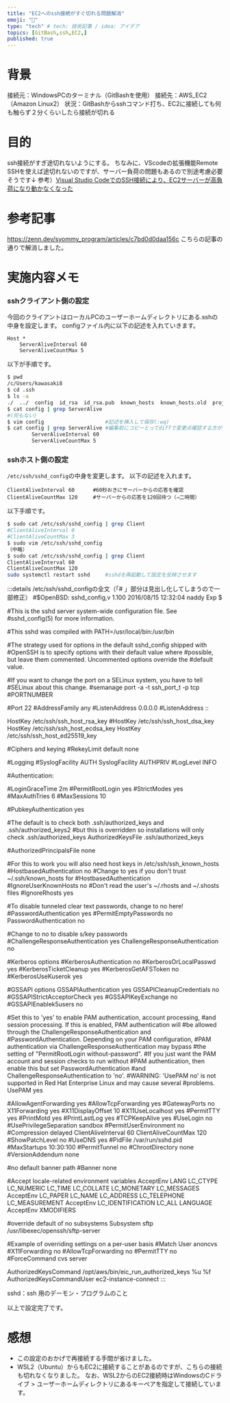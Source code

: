 ```yaml
---
title: "EC2へのssh接続がすぐ切れる問題解消"
emoji: "🦔"
type: "tech" # tech: 技術記事 / idea: アイデア
topics: [GitBash,ssh,EC2,]
published: true
---
```

# 背景
接続元：WindowsPCのターミナル（GitBashを使用）
接続先：AWS_EC2（Amazon Linux2）
状況：GitBashからsshコマンド打ち、EC2に接続しても何も触らず２分くらいしたら接続が切れる

# 目的
ssh接続がすぎ途切れないようにする。
ちなみに、VScodeの拡張機能Remote SSHを使えば途切れないのですが、サーバー負荷の問題もあるので別途考慮必要そうです↓
参考）[Visual Studio CodeでのSSH接続により、EC2サーバーが高負荷になり動かなくなった](https://tech.excite.co.jp/entry/2022/09/27/153341)

# 参考記事
https://zenn.dev/syommy_program/articles/c7bd0d0daa156c
こちらの記事の通りで解消しました。

# 実施内容メモ
### sshクライアント側の設定
今回のクライアントはローカルPCのユーザーホームディレクトリにある.sshの中身を設定します。
configファイル内に以下の記述を入れていきます。
```
Host *
    ServerAliveInterval 60
    ServerAliveCountMax 5
```
以下が手順です。
```bash
$ pwd
/c/Users/kawasaki8
$ cd .ssh
$ ls -a
./  ../  config  id_rsa  id_rsa.pub  known_hosts  known_hosts.old  project_key  project_key.pub
$ cat config | grep ServerAlive
#(何もない)
$ vim config                    #記述を挿入して保存(:wq)
$ cat config | grep ServerAlive #編集前にコピーとってdiffで変更点確認する方がスマートと思いました
        ServerAliveInterval 60
        ServerAliveCountMax 5
```

### sshホスト側の設定
`/etc/ssh/sshd_config`の中身を変更します。
以下の記述を入れます。
```
ClientAliveInterval 60      #60秒おきにサーバーからの応答を確認
ClientAliveCountMax 120     #サーバーからの応答を120回待つ（⇒二時間）
```
以下手順です。
```bash
$ sudo cat /etc/ssh/sshd_config | grep Client
#ClientAliveInterval 0
#ClientAliveCountMax 3
$ sudo vim /etc/ssh/sshd_config
（中略）
$ sudo cat /etc/ssh/sshd_config | grep Client
ClientAliveInterval 60  
ClientAliveCountMax 120
sudo systemctl restart sshd     #sshdを再起動して設定を反映させます
```
:::details /etc/ssh/sshd_configの全文（「# 」部分は見出し化してしまうので一部修正）
#$OpenBSD: sshd_config,v 1.100 2016/08/15 12:32:04 naddy Exp $

#This is the sshd server system-wide configuration file.  See
#sshd_config(5) for more information.

#This sshd was compiled with PATH=/usr/local/bin:/usr/bin

#The strategy used for options in the default sshd_config shipped with
#OpenSSH is to specify options with their default value where
#possible, but leave them commented.  Uncommented options override the
#default value.

#If you want to change the port on a SELinux system, you have to tell
#SELinux about this change.
#semanage port -a -t ssh_port_t -p tcp #PORTNUMBER

#Port 22
#AddressFamily any
#ListenAddress 0.0.0.0
#ListenAddress ::

HostKey /etc/ssh/ssh_host_rsa_key
#HostKey /etc/ssh/ssh_host_dsa_key
HostKey /etc/ssh/ssh_host_ecdsa_key
HostKey /etc/ssh/ssh_host_ed25519_key

#Ciphers and keying
#RekeyLimit default none

#Logging
#SyslogFacility AUTH
SyslogFacility AUTHPRIV
#LogLevel INFO

#Authentication:

#LoginGraceTime 2m
#PermitRootLogin yes
#StrictModes yes
#MaxAuthTries 6
#MaxSessions 10

#PubkeyAuthentication yes

#The default is to check both .ssh/authorized_keys and .ssh/authorized_keys2
#but this is overridden so installations will only check .ssh/authorized_keys
AuthorizedKeysFile .ssh/authorized_keys

#AuthorizedPrincipalsFile none


#For this to work you will also need host keys in /etc/ssh/ssh_known_hosts
#HostbasedAuthentication no
#Change to yes if you don't trust ~/.ssh/known_hosts for
#HostbasedAuthentication
#IgnoreUserKnownHosts no
#Don't read the user's ~/.rhosts and ~/.shosts files
#IgnoreRhosts yes

#To disable tunneled clear text passwords, change to no here!
#PasswordAuthentication yes
#PermitEmptyPasswords no
PasswordAuthentication no

#Change to no to disable s/key passwords
#ChallengeResponseAuthentication yes
ChallengeResponseAuthentication no

#Kerberos options
#KerberosAuthentication no
#KerberosOrLocalPasswd yes
#KerberosTicketCleanup yes
#KerberosGetAFSToken no
#KerberosUseKuserok yes

#GSSAPI options
GSSAPIAuthentication yes
GSSAPICleanupCredentials no
#GSSAPIStrictAcceptorCheck yes
#GSSAPIKeyExchange no
#GSSAPIEnablek5users no

#Set this to 'yes' to enable PAM authentication, account processing,
#and session processing. If this is enabled, PAM authentication will
#be allowed through the ChallengeResponseAuthentication and
#PasswordAuthentication.  Depending on your PAM configuration,
#PAM authentication via ChallengeResponseAuthentication may bypass
#the setting of "PermitRootLogin without-password".
#If you just want the PAM account and session checks to run without
#PAM authentication, then enable this but set PasswordAuthentication
#and ChallengeResponseAuthentication to 'no'.
#WARNING: 'UsePAM no' is not supported in Red Hat Enterprise Linux and may cause several
#problems.
UsePAM yes

#AllowAgentForwarding yes
#AllowTcpForwarding yes
#GatewayPorts no
X11Forwarding yes
#X11DisplayOffset 10
#X11UseLocalhost yes
#PermitTTY yes
#PrintMotd yes
#PrintLastLog yes
#TCPKeepAlive yes
#UseLogin no
#UsePrivilegeSeparation sandbox
#PermitUserEnvironment no
#Compression delayed
ClientAliveInterval 60
ClientAliveCountMax 120
#ShowPatchLevel no
#UseDNS yes
#PidFile /var/run/sshd.pid
#MaxStartups 10:30:100
#PermitTunnel no
#ChrootDirectory none
#VersionAddendum none

#no default banner path
#Banner none

#Accept locale-related environment variables
AcceptEnv LANG LC_CTYPE LC_NUMERIC LC_TIME LC_COLLATE LC_MONETARY LC_MESSAGES
AcceptEnv LC_PAPER LC_NAME LC_ADDRESS LC_TELEPHONE LC_MEASUREMENT
AcceptEnv LC_IDENTIFICATION LC_ALL LANGUAGE
AcceptEnv XMODIFIERS

#override default of no subsystems
Subsystem sftp  /usr/libexec/openssh/sftp-server

#Example of overriding settings on a per-user basis
#Match User anoncvs
#X11Forwarding no
#AllowTcpForwarding no
#PermitTTY no
#ForceCommand cvs server

AuthorizedKeysCommand /opt/aws/bin/eic_run_authorized_keys %u %f
AuthorizedKeysCommandUser ec2-instance-connect
:::

sshd：ssh 用のデーモン・プログラムのこと

以上で設定完了です。

# 感想
* この設定のおかげで再接続する手間が省けました。
* WSL2（Ubuntu）からもEC2に接続することがあるのですが、こちらの接続も切れなくなりました。
  なお、WSL2からのEC2接続時はWindowsのCドライブ > ユーザーホームディレクトリにあるキーペアを指定して接続しています。

